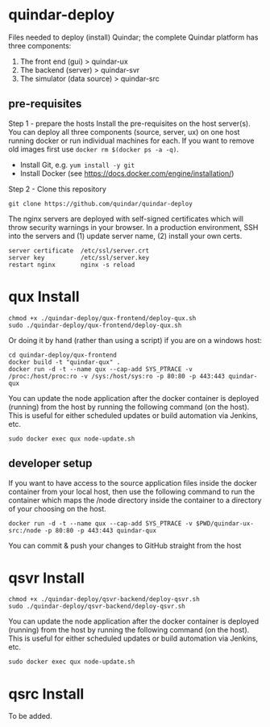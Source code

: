 # quindar-deploy
Files needed to deploy (install) Quindar; the complete Quindar platform has three components:

1. The front end (gui)          > quindar-ux
2. The backend (server)         > quindar-svr
3. The simulator (data source)  > quindar-src

## pre-requisites

Step 1 - prepare the hosts
Install the pre-requisites on the host server(s). You can deploy all three components (source, server, ux) on one host running docker or run individual machines for each. If you want to remove old images first use `docker rm $(docker ps -a -q)`. 

* Install Git, e.g. `yum install -y git`
* Install Docker (see https://docs.docker.com/engine/installation/)

Step 2 - Clone this repository 

```
git clone https://github.com/quindar/quindar-deploy
```

The nginx servers are deployed with self-signed certificates which will throw security warnings in your browser. In a production environment, SSH into the servers and (1) update server name, (2) install your own certs. 

```
server certificate  /etc/ssl/server.crt
server key          /etc/ssl/server.key
restart nginx       nginx -s reload
```



# qux Install
```
chmod +x ./quindar-deploy/qux-frontend/deploy-qux.sh
sudo ./quindar-deploy/qux-frontend/deploy-qux.sh
```

Or doing it by hand (rather than using a script) if you are on a windows host:
```
cd quindar-deploy/qux-frontend
docker build -t "quindar-qux" .
docker run -d -t --name qux --cap-add SYS_PTRACE -v /proc:/host/proc:ro -v /sys:/host/sys:ro -p 80:80 -p 443:443 quindar-qux
```
You can update the node application after the docker container is deployed (running) from the host by running the following command (on the host). This is useful for either scheduled updates or build automation via Jenkins, etc. 

```
sudo docker exec qux node-update.sh
```

## developer setup

If you want to have access to the source application files inside the docker container from your local host, then use the following command to run the container which maps the /node directory inside the container to a directory of your choosing on the host. 

```
docker run -d -t --name qux --cap-add SYS_PTRACE -v $PWD/quindar-ux-src:/node -p 80:80 -p 443:443 quindar-qux
```
You can commit & push your changes to GitHub straight from the host






# qsvr Install

```
chmod +x ./quindar-deploy/qsvr-backend/deploy-qsvr.sh
sudo ./quindar-deploy/qsvr-backend/deploy-qsvr.sh
```

You can update the node application after the docker container is deployed (running) from the host by running the following command (on the host). This is useful for either scheduled updates or build automation via Jenkins, etc. 

```
sudo docker exec qux node-update.sh
```

# qsrc Install

To be added.


